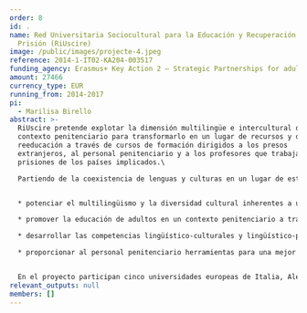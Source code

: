 ```yaml
---
order: 8
id: .
name: Red Universitaria Sociocultural para la Educación y Recuperación en
  Prisión (RiUscire)
image: /public/images/projecte-4.jpeg
reference: 2014-1-IT02-KA204-003517
funding_agency: Erasmus+ Key Action 2 – Strategic Partnerships for adult education
amount: 27466
currency_type: EUR
running_from: 2014-2017
pi:
  - Marilisa Birello
abstract: >-
  RiUscire pretende explotar la dimensión multilingüe e intercultural del
  contexto penitenciario para transformarlo en un lugar de recursos y de
  reeducación a través de cursos de formación dirigidos a los presos
  extranjeros, al personal penitenciario y a los profesores que trabajan en las
  prisiones de los países implicados.\

  Partiendo de la coexistencia de lenguas y culturas en un lugar de estancia forzosa, se pretende:\


  * potenciar el multilingüismo y la diversidad cultural inherentes a un contexto penitenciario;\

  * promover la educación de adultos en un contexto penitenciario a través de la comunicación intercultural;\

  * desarrollar las competencias lingüístico-culturales y lingüístico-profesionales del interno para su reinserción social y laboral;\

  * proporcionar al personal penitenciario herramientas para una mejor comprensión de los procesos de comunicación con los reclusos extranjeros y a los profesores una metodología didáctica destinada a optimizar los resultados de los cursos de formación dirigidos al alumno "recluso extranjero".


  En el proyecto participan cinco universidades europeas de Italia, Alemania, Francia, España y Portugal las que se caracterizan por su compromiso con la formación lingüística y/o la formación en el contexto penitenciario, así como el Instituto Superior de Estudios Penitenciarios italiano.
relevant_outputs: null
members: []
---
```

